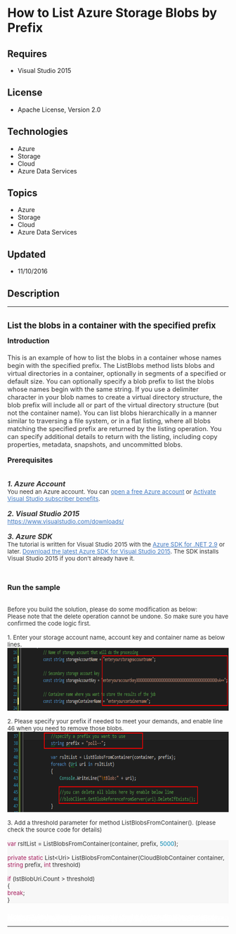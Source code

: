 # How to List Azure Storage Blobs by Prefix
## Requires
- Visual Studio 2015
## License
- Apache License, Version 2.0
## Technologies
- Azure
- Storage
- Cloud
- Azure Data Services
## Topics
- Azure
- Storage
- Cloud
- Azure Data Services
## Updated
- 11/10/2016
## Description

<hr>
<div><a href="http://blogs.msdn.com/b/onecode" style="margin-top:3px"><img src="-onecodesampletopbanner1" alt="">
</a></div>
<p style="margin-left:0pt; margin-right:0pt; margin-top:0pt; margin-bottom:.0001pt; font-size:10.0pt; direction:ltr; unicode-bidi:normal">
<span style="font-weight:bold; font-size:14pt"><span style="font-weight:bold; font-size:14pt">List the blobs in a container with the specified prefix</span></span></p>
<p style="margin-left:0pt; margin-right:0pt; margin-top:10pt; margin-bottom:.0001pt; font-size:10.0pt; direction:ltr; unicode-bidi:normal">
<span style="font-weight:bold; font-size:12pt"><span style="font-weight:bold; font-size:12pt">Introduction</span></span></p>
<p style="margin-left:0pt; margin-right:0pt; margin-top:0pt; margin-bottom:12pt; font-size:10.0pt; direction:ltr; unicode-bidi:normal">
<span><span style="color:#333333; font-size:11pt">&nbsp;</span><span style="color:#333333; font-size:12pt"><br>
</span><span style="color:#333333; font-size:11pt">This is an example of how to list the blobs in a container whose names begin with the specified prefix. The ListBlobs method lists blobs and virtual directories in a container, optionally in segments of a specified
 or default size. You can optionally specify a blob prefix to list the blobs whose names&nbsp;begin with the same string. If you use a delimiter character in your blob names to create a virtual directory structure, the blob prefix&nbsp;will include all or part
 of the virtual directory structure (but not the container name). You can list blobs hierarchically in a manner similar to traversing a file system, or in a flat listing, where all blobs matching the specified prefix are returned by the listing operation. You
 can specify additional details to return with the listing, including copy properties, metadata, snapshots, and uncommitted blobs.</span></span></p>
<p style="margin-left:0pt; margin-right:0pt; margin-top:10pt; margin-bottom:.0001pt; font-size:10.0pt; direction:ltr; unicode-bidi:normal">
<span style="font-weight:bold; font-size:12pt"><span style="font-weight:bold; font-size:12pt">Prerequisites</span></span></p>
<p style="margin-left:0pt; margin-right:0pt; margin-top:10pt; margin-bottom:.0001pt; font-size:10.0pt; direction:ltr; unicode-bidi:normal">
<span style="font-weight:bold; font-size:12pt">&nbsp;</span></p>
<p style="margin-left:0pt; margin-right:0pt; margin-top:0pt; margin-bottom:12pt; font-size:10.0pt; direction:ltr; unicode-bidi:normal">
<span><span style="font-weight:bold; font-style:italic; color:#333333; font-size:12pt">1. Azure Account</span><span style="color:#333333">&nbsp;</span><span style="color:#333333">
<br>
You need an Azure account. You can&nbsp;</span><a href="https://azure.microsoft.com/pricing/free-trial/?WT.mc_id=A261C142F" style="text-decoration:none"><span style="color:#4078c0; text-decoration:underline">open a free Azure account</span></a><span style="color:#333333">&nbsp;or&nbsp;</span><a href="https://azure.microsoft.com/pricing/member-offers/msdn-benefits-details/?WT.mc_id=A261C142F" style="text-decoration:none"><span style="color:#4078c0; text-decoration:underline">Activate
 Visual Studio subscriber benefits</span></a><span style="color:#333333">.</span></span></p>
<p style="margin-left:0pt; margin-right:0pt; margin-top:0pt; margin-bottom:12pt; font-size:10.0pt; direction:ltr; unicode-bidi:normal">
<span><span style="font-weight:bold; font-style:italic; color:#333333; font-size:12pt">2. Visual Studio 2015</span><span style="color:#333333; font-size:12pt">&nbsp;</span><span style="color:#333333">
<br>
</span><a href="https://www.visualstudio.com/downloads/" style="text-decoration:none"><span style="color:#4078c0; text-decoration:underline">https://www.visualstudio.com/downloads/</span></a></span></p>
<p style="margin-left:0pt; margin-right:0pt; margin-top:0pt; margin-bottom:12pt; font-size:10.0pt; direction:ltr; unicode-bidi:normal">
<span><span style="font-weight:bold; font-style:italic; color:#333333; font-size:12pt">3. Azure SDK</span><span style="color:#333333">&nbsp;</span><span style="color:#333333">
<br>
The tutorial is written for Visual Studio 2015 with the&nbsp;</span><a href="https://azure.microsoft.com/en-us/documentation/articles/dotnet-sdk/" style="text-decoration:none"><span style="color:#4078c0; text-decoration:underline">Azure SDK for .NET 2.9</span></a><span style="color:#333333">&nbsp;or
 later.&nbsp;</span><a href="http://go.microsoft.com/fwlink/?linkid=518003" style="text-decoration:none"><span style="color:#4078c0; text-decoration:underline">Download the latest Azure SDK for Visual Studio 2015</span></a><span style="color:#333333">. The
 SDK installs Visual Studio 2015 if you don't already have it.</span></span></p>
<p style="margin-left:0pt; margin-right:0pt; margin-top:0pt; margin-bottom:12pt; font-size:10.0pt; direction:ltr; unicode-bidi:normal">
<span>&nbsp;</span></p>
<p style="margin-left:0pt; margin-right:0pt; margin-top:10pt; margin-bottom:.0001pt; font-size:10.0pt; direction:ltr; unicode-bidi:normal">
<span style="font-weight:bold; font-size:12pt"><span style="font-weight:bold; font-size:12pt">Run the sample</span></span></p>
<p style="margin-left:0pt; margin-right:0pt; margin-top:0pt; margin-bottom:12pt; font-size:10.0pt; direction:ltr; unicode-bidi:normal">
<span>&nbsp;</span></p>
<p style="margin-left:0pt; margin-right:0pt; margin-top:0pt; margin-bottom:12pt; font-size:10.0pt; direction:ltr; unicode-bidi:normal">
<span><span style="color:#333333">Before you build the solution, please do some modification as below:</span><span style="color:#333333">
<br>
Please note that the delete operation cannot be undone. So make sure you have </span>
<span style="color:#333333">confirmed the code logic first.</span></span></p>
<p style="margin-left:0pt; margin-right:0pt; margin-top:0pt; margin-bottom:12pt; font-size:10.0pt; direction:ltr; unicode-bidi:normal">
<span><span style="color:#333333">1. Enter your storage account name, account key and container name as below lines.</span><span style="color:#333333">
<br>
</span><span style="color:#4078c0"><img src="163323-image.png" alt="" width="881" height="143" align="middle">
</span><span style="color:#333333"><br>
</span></span></p>
<p style="margin-left:0pt; margin-right:0pt; margin-top:0pt; margin-bottom:12pt; font-size:10.0pt; direction:ltr; unicode-bidi:normal">
<span><span style="color:#333333">2. Please specify your prefix if needed to meet your demands, and enable line 46 when you need to remove those blobs.</span><span style="color:#333333">
<br>
</span><span style="color:#4078c0"><img src="163324-image.png" alt="" width="706" height="183" align="middle">
</span><span style="color:#333333"><br>
</span></span></p>
<p style="margin-left:0pt; margin-right:0pt; margin-top:0pt; margin-bottom:12pt; font-size:10.0pt; direction:ltr; unicode-bidi:normal">
<span><span style="color:#333333">3. Add a threshold parameter for method ListBlobsFromContainer(). (please check the&nbsp;source code for details)</span></span></p>
<p style="margin-left:0pt; margin-right:0pt; margin-top:0pt; margin-bottom:.0001pt; font-size:10.0pt; background-color:#f7f7f7; direction:ltr; unicode-bidi:normal">
<span><span style="color:#a71d5d">var</span><span style="color:#333333"> rsltList = ListBlobsFromContainer(container, prefix,
</span><span style="color:#0086b3">5000</span><span style="color:#333333">);</span></span></p>
<p style="margin-left:0pt; margin-right:0pt; margin-top:0pt; margin-bottom:.0001pt; font-size:10.0pt; background-color:#f7f7f7; direction:ltr; unicode-bidi:normal">
<span>&nbsp;</span></p>
<p style="margin-left:0pt; margin-right:0pt; margin-top:0pt; margin-bottom:.0001pt; font-size:10.0pt; background-color:#f7f7f7; direction:ltr; unicode-bidi:normal">
<span><span style="color:#a71d5d">private</span><span style="color:#333333"> </span>
<span style="color:#a71d5d">static</span><span style="color:#333333"> List&lt;Uri&gt; ListBlobsFromContainer(CloudBlobContainer container,
</span><span style="color:#a71d5d">string</span><span style="color:#333333"> prefix,
</span><span style="color:#a71d5d">int</span><span style="color:#333333"> threshold)</span></span></p>
<p style="margin-left:0pt; margin-right:0pt; margin-top:0pt; margin-bottom:.0001pt; font-size:10.0pt; background-color:#f7f7f7; direction:ltr; unicode-bidi:normal">
<span>&nbsp;</span></p>
<p style="margin-left:0pt; margin-right:0pt; margin-top:0pt; margin-bottom:.0001pt; font-size:10.0pt; background-color:#f7f7f7; direction:ltr; unicode-bidi:normal">
<span><span style="color:#a71d5d">if</span><span style="color:#333333"> (lstBlobUri.Count &gt; threshold)</span></span></p>
<p style="margin-left:0pt; margin-right:0pt; margin-top:0pt; margin-bottom:.0001pt; font-size:10.0pt; background-color:#f7f7f7; direction:ltr; unicode-bidi:normal">
<span><span style="color:#333333">{</span></span></p>
<p style="margin-left:0pt; margin-right:0pt; margin-top:0pt; margin-bottom:.0001pt; font-size:10.0pt; background-color:#f7f7f7; direction:ltr; unicode-bidi:normal">
<span><span style="color:#a71d5d">break</span><span style="color:#333333">;</span></span></p>
<p style="margin-left:0pt; margin-right:0pt; margin-top:0pt; margin-bottom:.0001pt; font-size:10.0pt; background-color:#f7f7f7; direction:ltr; unicode-bidi:normal">
<span><span style="color:#333333">}</span></span></p>
<p style="margin-left:0pt; margin-right:0pt; margin-top:0pt; margin-bottom:.0001pt; font-size:10.0pt; direction:ltr; unicode-bidi:normal">
<span>&nbsp;</span></p>
<p style="margin-left:0pt; margin-right:0pt; margin-top:0pt; margin-bottom:.0001pt; font-size:10.0pt; direction:ltr; unicode-bidi:normal">
<span><a name="_GoBack"></a></span></p>
<p style="line-height:0.6pt; color:white">Microsoft All-In-One Code Framework is a free, centralized code sample library driven by developers' real-world pains and needs. The goal is to provide customer-driven code samples for all Microsoft development technologies,
 and reduce developers' efforts in solving typical programming tasks. Our team listens to developers&rsquo; pains in the MSDN forums, social media and various DEV communities. We write code samples based on developers&rsquo; frequently asked programming tasks,
 and allow developers to download them with a short sample publishing cycle. Additionally, we offer a free code sample request service. It is a proactive way for our developer community to obtain code samples directly from Microsoft.</p>
<hr>
<div><a href="http://go.microsoft.com/?linkid=9759640" style="margin-top:3px"><img src="-onecodelogo" alt="">
</a></div>
